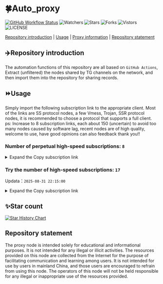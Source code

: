 # 🍀Auto_proxy
[![GitHub Workflow Status](https://img.shields.io/github/actions/workflow/status/PangTouY00/Auto_proxy/main.yml?branch=main)](https://github.com/PangTouY00/Auto_proxy/actions/workflows/main.yml?branch=main) 
![Watchers](https://img.shields.io/github/watchers/w1770946466/Auto_proxy) ![Stars](https://img.shields.io/github/stars/PangTouY00/Auto_proxy) ![Forks](https://img.shields.io/github/forks/w1770946466/Auto_proxy) ![Vistors](https://visitor-badge.laobi.icu/badge?page_id=PangTouY00.Auto_proxy) ![LICENSE](https://img.shields.io/badge/license-CC%20BY--SA%204.0-green.svg)

[Repository introduction](https://github.com/PangTouY00/Auto_proxy#Repositoryintroduction) | [Usage](https://github.com/PangTouY00/Auto_proxy#Usage) | [Proxy information](https://github.com/PangTouY00/Auto_proxy#Proxyinformation) | [Repository statement](https://github.com/PangTouY00/Auto_proxy#Repositorystatement)

## ✈️Repository introduction
The automation functions of this repository are all based on `GitHub Actions`,
Extract (unfiltered) the nodes shared by TG channels on the network, and then import them into the repository for sharing records.

## ⏩Usage
Simply import the following subscription link to the appropriate client. Most of the links are SS protocol nodes, a few Vmess, Trojan, SSR protocol nodes, it is recommended to choose a protocol that supports a full client.
ps: Increase to 8 subscription links, each about 150 (uncertain) to avoid too many nodes caused by software lag, recent nodes are of high quality, welcome to use, have good opinions can also feedback thank you!!

### Number of perpetual high-speed subscriptions: `8`

<details>
  <summary>Expand the Copy subscription link</summary>

  
- [Multiprotocol Base64 encoding](https://raw.githubusercontent.com/PangTouY00/Auto_proxy/main/Long_term_subscription1)
`https://raw.githubusercontent.com/PangTouY00/Auto_proxy/main/Long_term_subscription_num`
`Total number of merge nodes: 367`

- [Multiprotocol Base64 encoding](https://raw.githubusercontent.com/PangTouY00/Auto_proxy/main/Long_term_subscription1)
`https://raw.githubusercontent.com/PangTouY00/Auto_proxy/main/Long_term_subscription1`
`Total number of merge nodes: 46`

- [Multiprotocol Base64 encoding](https://raw.githubusercontent.com/PangTouY00/Auto_proxy/main/Long_term_subscription2)
`https://raw.githubusercontent.com/PangTouY00/Auto_proxy/main/Long_term_subscription2`
`Total number of merge nodes: 46`

- [Multiprotocol Base64 encoding](https://raw.githubusercontent.com/PangTouY00/Auto_proxy/main/Long_term_subscription3)
`https://raw.githubusercontent.com/PangTouY00/Auto_proxy/main/Long_term_subscription3`
`Total number of merge nodes: 46`

- [Multiprotocol Base64 encoding](https://raw.githubusercontent.com/PangTouY00/Auto_proxy/main/Long_term_subscription4)
`https://raw.githubusercontent.com/PangTouY00/Auto_proxy/main/Long_term_subscription4`
`Total number of merge nodes: 46`

- [Multiprotocol Base64 encoding](https://raw.githubusercontent.comPangTouY00/Auto_proxy/main/Long_term_subscription5)
`https://raw.githubusercontent.com/PangTouY00/Auto_proxy/main/Long_term_subscription5`
`Total number of merge nodes: 46`

- [Multiprotocol Base64 encoding](https://raw.githubusercontent.com/PangTouY00/Auto_proxy/main/Long_term_subscription6)
`https://raw.githubusercontent.com/PangTouY00/Auto_proxy/main/Long_term_subscription6`
`Total number of merge nodes: 46`

- [Multiprotocol Base64 encoding](https://raw.githubusercontent.com/PangTouY00/Auto_proxy/main/Long_term_subscription7)
`https://raw.githubusercontent.com/PangTouY00/Auto_proxy/main/Long_term_subscription7`
`Total number of merge nodes: 46`

- [Multiprotocol Base64 encoding](https://raw.githubusercontent.com/PangTouY00/Auto_proxy/main/Long_term_subscription8)
`https://raw.githubusercontent.com/PangTouY00/Auto_proxy/main/Long_term_subscription8`
`Total number of merge nodes: 45`

- [Clash subscription](https://raw.githubusercontent.com/PangTouY00/Auto_proxy/main/Long_term_subscription2.yaml)
`https://raw.githubusercontent.com/PangTouY00/Auto_proxy/main/Long_term_subscription1.yaml`


- [Clash subscription](https://raw.githubusercontent.com/PangTouY00/Auto_proxy/main/Long_term_subscription2.yaml)
`https://raw.githubusercontent.com/PangTouY00/Auto_proxy/main/Long_term_subscription2.yaml`


- [Clash subscription](https://raw.githubusercontent.com/PangTouY00/Auto_proxy/main/Long_term_subscription3.yaml)
`https://raw.githubusercontent.com/PangTouY00/Auto_proxy/main/Long_term_subscription3.yaml`
  
</details>

### Try the number of high-speed subscriptions: `17`
Updata：`2025-08-31 22:15:00`


<details>
  <summary>Expand the Copy subscription link</summary>  


























































































































































































































































































































































































































































































































































































































































































































































































































































































































































































































































































































































































































































































































































































































































































































































































































































































































































































































































































































































































































































































































































































































































































































































































































































































































































































































































































































































































































































































































































































































































































































































































































































































































































































































































































































































































































































































































































































































































































































































































































































































































































































































































































































































































































































































































































































































































































































































































































































































































































































































































































































































































































































































































































































































































































































































































































































































































































































































































































































































































































































































































































































































































































































































































































































































































































































































































































































































































































































































































































































































































































































































































































































































































































































































































































































































































































































































































































































































































































































































































































































































































































































































































































































































































































































































































































































































































































































































































































































































































































































































































































































































































































































































































































































































































































































































































































































































































































































































































































































































































































































































































































































































































































































































































































































































































































































































































































































































































































































































































































































































































































































































































































































































































































































































































































































































































































































































































































































































































































































































































































































































































































































































































































































































































































































































































































































































































































































































































































































































































































































































































































































































































































































































































































































































































































































































































































































































































































































































































































































































































































































































































































































































































































































































































































































































































































































































































































































































































































































































































































































































































































































































































































































































































































































































































































































































































































































































































































































































































































































































































































































































































































































































































































































































































































































































































































































































































































































































































































































































































































































































































































































































































































































































































































































































































































































































































































































































































































































































































































































































































































































































































































































































































































































































































































































































































































































































































































































































































































































































































































































































































































































































































































































































































































































































































































































































































































































































































































































































































































































































































































































































































































































































































































































































































































































































































































































































































































































































































































































































































































































































































































































































































































































































































































































































































































































































































































































































































































































































































































































































































































































































































































































































































































































































































































































































































































































































































































































































































































































































































































































































































































































































































































































































































>Trial subscription：
`https://go.yueyun.de/api/v1/client/subscribe?token=137026a26d212914035fddae2d8fa5a1`




>Trial subscription：
`https://cfvpn.com/api/v1/client/subscribe?token=e02af0be0ed545800810e20a86205ab5`




>Trial subscription：
`https://www.eeevpn.com/api/v1/client/subscribe?token=78d613e4b0899de4c88333f49f189473`




>Trial subscription：
`https://dash.tuzivip01.top/api/v1/client/subscribe?token=064957ce8ebcb11a9b6d43d0cf59e5dd`




>Trial subscription：
`https://v2b.zyrhk.top/api/v1/client/subscribe?token=0886aeaef13d771c29fec003d3e38ca9`




>Trial subscription：
`https://dash.tuzivip03.top/api/v1/client/subscribe?token=fbc3a857c0a96bb4bc8ea879321a6218`




>Trial subscription：
`https://sdvpapi.meytsoyxx.com/api/v1/client/subscribe?token=22703745247d8e518dfd8c5fe20e5c0b`




>Trial subscription：
`https://daka778.top/api/v1/client/subscribe?token=db6b18044e8b0657e2cee889a67e2881`




>Trial subscription：
`https://ld88.nxxbbf.com/api/v1/client/subscribe?token=e567e0e7274a3e000ab9a42dbc8464dc`




>Trial subscription：
`https://dash.tuzivip02.top/api/v1/client/subscribe?token=b4b2251ebcbee95c669a1b425a5533e6`




>Trial subscription：
`https://qingyun.zybs.eu.org/api/v1/client/subscribe?token=e87d48f5021b7e52e68ea8797023fdba`




>Trial subscription：
`https://yywhale.com/api/v1/client/subscribe?token=520b6c47e1d4fc4804fa2449d1b1195c`




>Trial subscription：
`https://dl.vfkum.website/api/v1/client/subscribe?token=16c1f2095744b2bc95fb56dedda18d21`




>Trial subscription：
`https://ldld.whtjdasha.com/api/v1/client/subscribe?token=1f54bd861b7dc78e55103990fb31b29d`




>Trial subscription：
`https://www.chaincloud.top/api/v1/client/subscribe?token=fe45e7f18b6c4fc994ff3defd3a988f0`




>Trial subscription：
`https://nekocloud.qzz.io/api/v1/client/subscribe?token=25c24ef44ea05999f08395b62812a157`




>Trial subscription：
`https://dashuai.us/api/v1/client/subscribe?token=d0661c4691d51c48ea90c3925bc59b9c`



</details>

## ✨Star count
[![Star History Chart](https://api.star-history.com/svg?repos=PangTouY00/Auto_proxy&type=Date)](https://star-history.com/#w1770946466/Auto_proxy&Date)



## Repository statement
The proxy node is intended solely for educational and informational purposes. It is not intended for any illegal or illicit activities. The resources provided on this node are collected from the Internet for the purpose of facilitating communication and learning among users. It is not intended for use by users in mainland China, and those users are encouraged to refrain from using this node. The operators of this node will not be held responsible for any illegal or inappropriate use of the resources provided.
